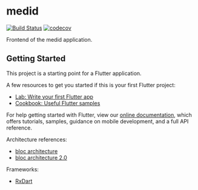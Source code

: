 # medid

[![Build Status](https://travis-ci.com/pprintz/medid-frontend.svg?branch=master)](https://travis-ci.com/pprintz/medid-frontend)
[![codecov](https://codecov.io/gh/pprintz/medid-frontend/branch/master/graph/badge.svg)](https://codecov.io/gh/pprintz/medid-frontend)



Frontend of the medid application.

## Getting Started

This project is a starting point for a Flutter application.

A few resources to get you started if this is your first Flutter project:

- [Lab: Write your first Flutter app](https://flutter.io/docs/get-started/codelab)
- [Cookbook: Useful Flutter samples](https://flutter.io/docs/cookbook)

For help getting started with Flutter, view our
[online documentation](https://flutter.io/docs), which offers tutorials,
samples, guidance on mobile development, and a full API reference.

Architecture references:
- [bloc architecture](https://medium.com/flutterpub/architecting-your-flutter-project-bd04e144a8f1)
- [bloc architecture 2.0](https://medium.com/flutterpub/architect-your-flutter-project-using-bloc-pattern-part-2-d8dd1eca9ba5)

Frameworks:
- [RxDart](https://pub.dartlang.org/packages/rxdart)
